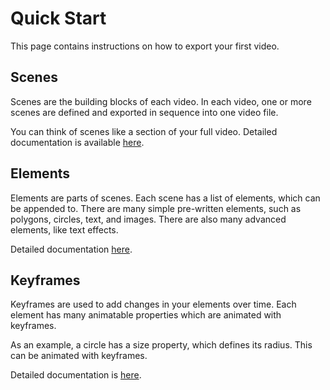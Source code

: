 # Quick Start

This page contains instructions on how to export your first video.

## Scenes

Scenes are the building blocks of each video.
In each video, one or more scenes are defined and exported in sequence into one video file.

You can think of scenes like a section of your full video. Detailed documentation is available [here][scenedoc].

## Elements

Elements are parts of scenes. Each scene has a list of elements, which can be appended to.
There are many simple pre-written elements, such as polygons, circles, text, and images.
There are also many advanced elements, like text effects.

Detailed documentation [here][elementdoc].

## Keyframes

Keyframes are used to add changes in your elements over time.
Each element has many animatable properties which are animated with keyframes.

As an example, a circle has a size property, which defines its radius. This can be animated with keyframes.

Detailed documentation is [here][keyframedoc].


[scenedoc]: https://medilocus.github.io/graphic_videos/four-zero-four
[elementdoc]: https://medilocus.github.io/graphic_videos/four-zero-four
[keyframedoc]: https://medilocus.github.io/graphic_videos/keyframes
